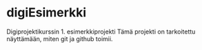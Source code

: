 # digiEsimerkki
Digiprojektikurssin 1. esimerkkiprojekti
Tämä projekti on tarkoitettu näyttämään, miten git ja github toimii.
